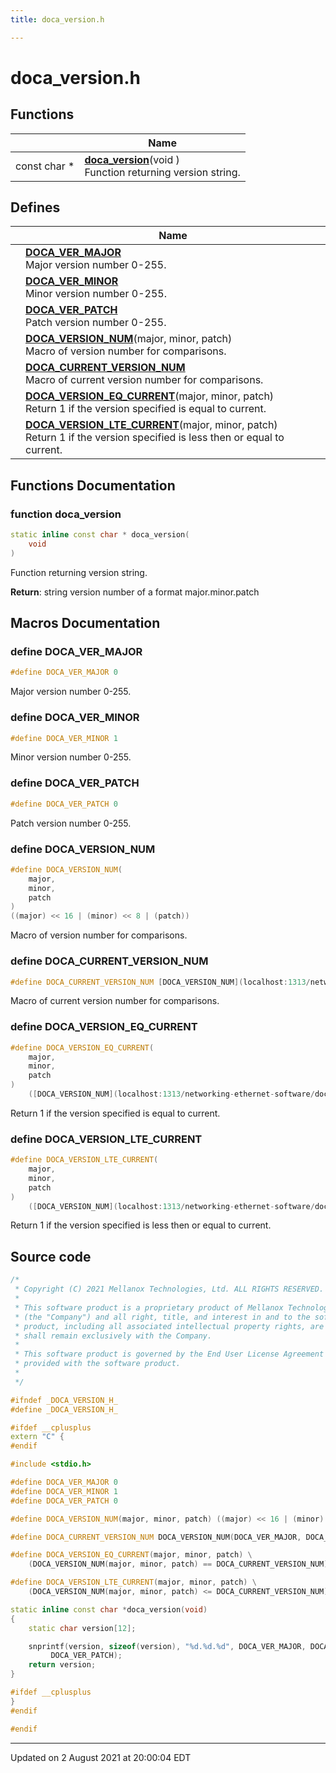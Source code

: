 ```yaml
---
title: doca_version.h

---
```


# doca_version.h



## Functions

|                | Name           |
| -------------- | -------------- |
| const char * | **[doca_version](localhost:1313/networking-ethernet-software/doca/modules/group___v_e_r_s_i_o_n/#function-doca_version)**(void )<br>Function returning version string.  |

## Defines

|                | Name           |
| -------------- | -------------- |
|  | **[DOCA_VER_MAJOR](localhost:1313/networking-ethernet-software/doca/modules/group___v_e_r_s_i_o_n/#define-doca_ver_major)** <br>Major version number 0-255.  |
|  | **[DOCA_VER_MINOR](localhost:1313/networking-ethernet-software/doca/modules/group___v_e_r_s_i_o_n/#define-doca_ver_minor)** <br>Minor version number 0-255.  |
|  | **[DOCA_VER_PATCH](localhost:1313/networking-ethernet-software/doca/modules/group___v_e_r_s_i_o_n/#define-doca_ver_patch)** <br>Patch version number 0-255.  |
|  | **[DOCA_VERSION_NUM](localhost:1313/networking-ethernet-software/doca/modules/group___v_e_r_s_i_o_n/#define-doca_version_num)**(major, minor, patch) <br>Macro of version number for comparisons.  |
|  | **[DOCA_CURRENT_VERSION_NUM](localhost:1313/networking-ethernet-software/doca/modules/group___v_e_r_s_i_o_n/#define-doca_current_version_num)** <br>Macro of current version number for comparisons.  |
|  | **[DOCA_VERSION_EQ_CURRENT](localhost:1313/networking-ethernet-software/doca/modules/group___v_e_r_s_i_o_n/#define-doca_version_eq_current)**(major, minor, patch) <br>Return 1 if the version specified is equal to current.  |
|  | **[DOCA_VERSION_LTE_CURRENT](localhost:1313/networking-ethernet-software/doca/modules/group___v_e_r_s_i_o_n/#define-doca_version_lte_current)**(major, minor, patch) <br>Return 1 if the version specified is less then or equal to current.  |


## Functions Documentation

### function doca_version

```cpp
static inline const char * doca_version(
    void 
)
```

Function returning version string. 

**Return**: string version number of a format major.minor.patch 



## Macros Documentation

### define DOCA_VER_MAJOR

```cpp
#define DOCA_VER_MAJOR 0
```

Major version number 0-255. 

### define DOCA_VER_MINOR

```cpp
#define DOCA_VER_MINOR 1
```

Minor version number 0-255. 

### define DOCA_VER_PATCH

```cpp
#define DOCA_VER_PATCH 0
```

Patch version number 0-255. 

### define DOCA_VERSION_NUM

```cpp
#define DOCA_VERSION_NUM(
    major,
    minor,
    patch
)
((major) << 16 | (minor) << 8 | (patch))
```

Macro of version number for comparisons. 

### define DOCA_CURRENT_VERSION_NUM

```cpp
#define DOCA_CURRENT_VERSION_NUM [DOCA_VERSION_NUM](localhost:1313/networking-ethernet-software/doca/modules/group___v_e_r_s_i_o_n/#define-doca_version_num)([DOCA_VER_MAJOR](localhost:1313/networking-ethernet-software/doca/modules/group___v_e_r_s_i_o_n/#define-doca_ver_major), [DOCA_VER_MINOR](localhost:1313/networking-ethernet-software/doca/modules/group___v_e_r_s_i_o_n/#define-doca_ver_minor), [DOCA_VER_PATCH](localhost:1313/networking-ethernet-software/doca/modules/group___v_e_r_s_i_o_n/#define-doca_ver_patch))
```

Macro of current version number for comparisons. 

### define DOCA_VERSION_EQ_CURRENT

```cpp
#define DOCA_VERSION_EQ_CURRENT(
    major,
    minor,
    patch
)
	([DOCA_VERSION_NUM](localhost:1313/networking-ethernet-software/doca/modules/group___v_e_r_s_i_o_n/#define-doca_version_num)(major, minor, patch) == [DOCA_CURRENT_VERSION_NUM](localhost:1313/networking-ethernet-software/doca/modules/group___v_e_r_s_i_o_n/#define-doca_current_version_num))
```

Return 1 if the version specified is equal to current. 

### define DOCA_VERSION_LTE_CURRENT

```cpp
#define DOCA_VERSION_LTE_CURRENT(
    major,
    minor,
    patch
)
	([DOCA_VERSION_NUM](localhost:1313/networking-ethernet-software/doca/modules/group___v_e_r_s_i_o_n/#define-doca_version_num)(major, minor, patch) <= [DOCA_CURRENT_VERSION_NUM](localhost:1313/networking-ethernet-software/doca/modules/group___v_e_r_s_i_o_n/#define-doca_current_version_num))
```

Return 1 if the version specified is less then or equal to current. 

## Source code

```cpp
/*
 * Copyright (C) 2021 Mellanox Technologies, Ltd. ALL RIGHTS RESERVED.
 *
 * This software product is a proprietary product of Mellanox Technologies Ltd.
 * (the "Company") and all right, title, and interest in and to the software
 * product, including all associated intellectual property rights, are and
 * shall remain exclusively with the Company.
 *
 * This software product is governed by the End User License Agreement
 * provided with the software product.
 *
 */

#ifndef _DOCA_VERSION_H_
#define _DOCA_VERSION_H_

#ifdef __cplusplus
extern "C" {
#endif

#include <stdio.h>

#define DOCA_VER_MAJOR 0
#define DOCA_VER_MINOR 1
#define DOCA_VER_PATCH 0

#define DOCA_VERSION_NUM(major, minor, patch) ((major) << 16 | (minor) << 8 | (patch))

#define DOCA_CURRENT_VERSION_NUM DOCA_VERSION_NUM(DOCA_VER_MAJOR, DOCA_VER_MINOR, DOCA_VER_PATCH)

#define DOCA_VERSION_EQ_CURRENT(major, minor, patch) \
    (DOCA_VERSION_NUM(major, minor, patch) == DOCA_CURRENT_VERSION_NUM)

#define DOCA_VERSION_LTE_CURRENT(major, minor, patch) \
    (DOCA_VERSION_NUM(major, minor, patch) <= DOCA_CURRENT_VERSION_NUM)

static inline const char *doca_version(void)
{
    static char version[12];

    snprintf(version, sizeof(version), "%d.%d.%d", DOCA_VER_MAJOR, DOCA_VER_MINOR,
         DOCA_VER_PATCH);
    return version;
}

#ifdef __cplusplus
}
#endif

#endif
```


-------------------------------

Updated on  2 August 2021 at 20:00:04 EDT
